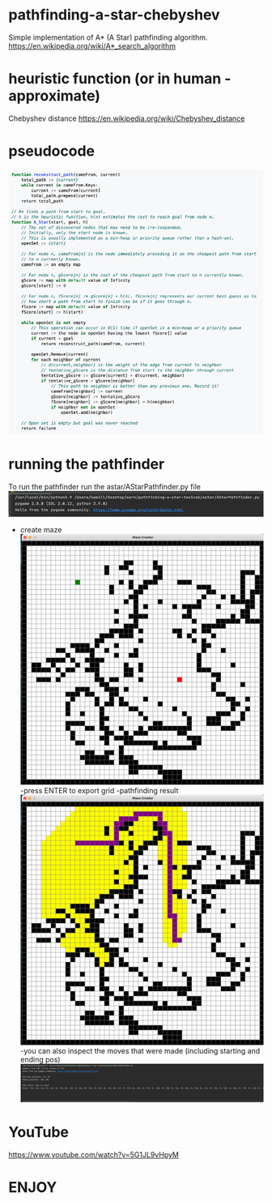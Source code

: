 # pathfinding-a-star-chebyshev
Simple implementation of A* (A Star) pathfinding algorithm.  
https://en.wikipedia.org/wiki/A*_search_algorithm

# heuristic function (or in human - approximate)
Chebyshev distance
https://en.wikipedia.org/wiki/Chebyshev_distance

# pseudocode
![Pseudocode](resources/images/pseudocode.png)

# running the pathfinder
To run the pathfinder run the astar/AStarPathfinder.py file
![Running](resources/images/running.png)

- create maze
![CreateMaze](resources/images/create_maze.png)
-press ENTER to export grid
-pathfinding result
![Result](resources/images/result.png)
-you can also inspect the moves that were made (including starting and ending pos)
![Moves](resources/images/output.png)

# YouTube
https://www.youtube.com/watch?v=5G1JL9vHpyM

# ENJOY
